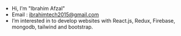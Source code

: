 - Hi, I’m "Ibrahim Afzal"
- Email : ibrahimtech2015@gmail.com
- I’m interested in to develop websites with React.js, Redux, Firebase, mongodb, tailwind and bootstrap.
